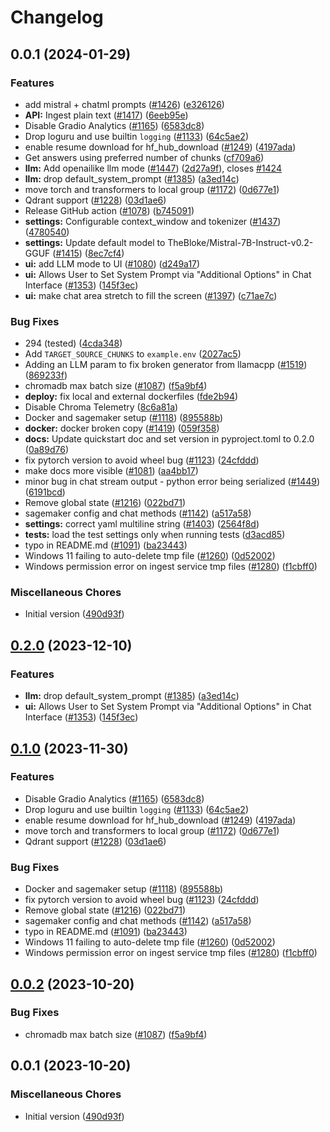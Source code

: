 # Changelog

## 0.0.1 (2024-01-29)


### Features

* add mistral + chatml prompts ([#1426](https://github.com/chillestt/private-GPT-project/issues/1426)) ([e326126](https://github.com/chillestt/private-GPT-project/commit/e326126d0d4cd7e46a79f080c442c86f6dd4d24b))
* **API:** Ingest plain text ([#1417](https://github.com/chillestt/private-GPT-project/issues/1417)) ([6eeb95e](https://github.com/chillestt/private-GPT-project/commit/6eeb95ec7f17a618aaa47f5034ee5bccae02b667))
* Disable Gradio Analytics ([#1165](https://github.com/chillestt/private-GPT-project/issues/1165)) ([6583dc8](https://github.com/chillestt/private-GPT-project/commit/6583dc84c082773443fc3973b1cdf8095fa3fec3))
* Drop loguru and use builtin `logging` ([#1133](https://github.com/chillestt/private-GPT-project/issues/1133)) ([64c5ae2](https://github.com/chillestt/private-GPT-project/commit/64c5ae214a9520151c9c2d52ece535867d799367))
* enable resume download for hf_hub_download ([#1249](https://github.com/chillestt/private-GPT-project/issues/1249)) ([4197ada](https://github.com/chillestt/private-GPT-project/commit/4197ada6267c822f32c1d7ba2be6e7ce145a3404))
* Get answers using preferred number of chunks ([cf709a6](https://github.com/chillestt/private-GPT-project/commit/cf709a6b7a951fc333ef5a089b24179ca660469b))
* **llm:** Add openailike llm mode ([#1447](https://github.com/chillestt/private-GPT-project/issues/1447)) ([2d27a9f](https://github.com/chillestt/private-GPT-project/commit/2d27a9f956d672cb1fe715cf0acdd35c37f378a5)), closes [#1424](https://github.com/chillestt/private-GPT-project/issues/1424)
* **llm:** drop default_system_prompt ([#1385](https://github.com/chillestt/private-GPT-project/issues/1385)) ([a3ed14c](https://github.com/chillestt/private-GPT-project/commit/a3ed14c58f77351dbd5f8f2d7868d1642a44f017))
* move torch and transformers to local group ([#1172](https://github.com/chillestt/private-GPT-project/issues/1172)) ([0d677e1](https://github.com/chillestt/private-GPT-project/commit/0d677e10b970aec222ec04837d0f08f1631b6d4a))
* Qdrant support ([#1228](https://github.com/chillestt/private-GPT-project/issues/1228)) ([03d1ae6](https://github.com/chillestt/private-GPT-project/commit/03d1ae6d70dffdd2411f0d4e92f65080fff5a6e2))
* Release GitHub action ([#1078](https://github.com/chillestt/private-GPT-project/issues/1078)) ([b745091](https://github.com/chillestt/private-GPT-project/commit/b7450911b25b0b70528fd4b620cffb90766e3448))
* **settings:** Configurable context_window and tokenizer ([#1437](https://github.com/chillestt/private-GPT-project/issues/1437)) ([4780540](https://github.com/chillestt/private-GPT-project/commit/47805408703c23f0fd5cab52338142c1886b450b))
* **settings:** Update default model to TheBloke/Mistral-7B-Instruct-v0.2-GGUF ([#1415](https://github.com/chillestt/private-GPT-project/issues/1415)) ([8ec7cf4](https://github.com/chillestt/private-GPT-project/commit/8ec7cf49f40701a4f2156c48eb2fad9fe6220629))
* **ui:** add LLM mode to UI ([#1080](https://github.com/chillestt/private-GPT-project/issues/1080)) ([d249a17](https://github.com/chillestt/private-GPT-project/commit/d249a17c330abd122e4988d35d94bcc2df980700))
* **ui:** Allows User to Set System Prompt via "Additional Options" in Chat Interface ([#1353](https://github.com/chillestt/private-GPT-project/issues/1353)) ([145f3ec](https://github.com/chillestt/private-GPT-project/commit/145f3ec9f41c4def5abf4065a06fb0786e2d992a))
* **ui:** make chat area stretch to fill the screen ([#1397](https://github.com/chillestt/private-GPT-project/issues/1397)) ([c71ae7c](https://github.com/chillestt/private-GPT-project/commit/c71ae7cee92463bbc5ea9c434eab9f99166e1363))


### Bug Fixes

* 294 (tested) ([4cda348](https://github.com/chillestt/private-GPT-project/commit/4cda348cf87f56ff237e376b03732b1b47a99215))
* Add `TARGET_SOURCE_CHUNKS` to `example.env` ([2027ac5](https://github.com/chillestt/private-GPT-project/commit/2027ac563b6606199563632191b65f5105af8ebe))
* Adding an LLM param to fix broken generator from llamacpp ([#1519](https://github.com/chillestt/private-GPT-project/issues/1519)) ([869233f](https://github.com/chillestt/private-GPT-project/commit/869233f0e4f03dc23e5fae43cf7cb55350afdee9))
* chromadb max batch size ([#1087](https://github.com/chillestt/private-GPT-project/issues/1087)) ([f5a9bf4](https://github.com/chillestt/private-GPT-project/commit/f5a9bf4e374b2d4c76438cf8a97cccf222ec8e6f))
* **deploy:** fix local and external dockerfiles ([fde2b94](https://github.com/chillestt/private-GPT-project/commit/fde2b942bc03688701ed563be6d7d597c75e4e4e))
* Disable Chroma Telemetry ([8c6a81a](https://github.com/chillestt/private-GPT-project/commit/8c6a81a07fc9c800d53f62a33f5ae3b5247a22a6))
* Docker and sagemaker setup ([#1118](https://github.com/chillestt/private-GPT-project/issues/1118)) ([895588b](https://github.com/chillestt/private-GPT-project/commit/895588b82a06c2bc71a9e22fb840c7f6442a3b5b))
* **docker:** docker broken copy ([#1419](https://github.com/chillestt/private-GPT-project/issues/1419)) ([059f358](https://github.com/chillestt/private-GPT-project/commit/059f35840adbc3fb93d847d6decf6da32d08670c))
* **docs:** Update quickstart doc and set version in pyproject.toml to 0.2.0 ([0a89d76](https://github.com/chillestt/private-GPT-project/commit/0a89d76cc5ed4371ffe8068858f23dfbb5e8cc37))
* fix pytorch version to avoid wheel bug ([#1123](https://github.com/chillestt/private-GPT-project/issues/1123)) ([24cfddd](https://github.com/chillestt/private-GPT-project/commit/24cfddd60f74aadd2dade4c63f6012a2489938a1))
* make docs more visible ([#1081](https://github.com/chillestt/private-GPT-project/issues/1081)) ([aa4bb17](https://github.com/chillestt/private-GPT-project/commit/aa4bb17a2e6a797b450fa11a45e0b0528b8efecf))
* minor bug in chat stream output - python error being serialized ([#1449](https://github.com/chillestt/private-GPT-project/issues/1449)) ([6191bcd](https://github.com/chillestt/private-GPT-project/commit/6191bcdbd6e92b6f4d5995967dc196c9348c5954))
* Remove global state ([#1216](https://github.com/chillestt/private-GPT-project/issues/1216)) ([022bd71](https://github.com/chillestt/private-GPT-project/commit/022bd718e3dfc197027b1e24fb97e5525b186db4))
* sagemaker config and chat methods ([#1142](https://github.com/chillestt/private-GPT-project/issues/1142)) ([a517a58](https://github.com/chillestt/private-GPT-project/commit/a517a588c4927aa5c5c2a93e4f82a58f0599d251))
* **settings:** correct yaml multiline string ([#1403](https://github.com/chillestt/private-GPT-project/issues/1403)) ([2564f8d](https://github.com/chillestt/private-GPT-project/commit/2564f8d2bb8c4332a6a0ab6d722a2ac15006b85f))
* **tests:** load the test settings only when running tests ([d3acd85](https://github.com/chillestt/private-GPT-project/commit/d3acd85fe34030f8cfd7daf50b30c534087bdf2b))
* typo in README.md ([#1091](https://github.com/chillestt/private-GPT-project/issues/1091)) ([ba23443](https://github.com/chillestt/private-GPT-project/commit/ba23443a70d323cd4f9a242b33fd9dce1bacd2db))
* Windows 11 failing to auto-delete tmp file ([#1260](https://github.com/chillestt/private-GPT-project/issues/1260)) ([0d52002](https://github.com/chillestt/private-GPT-project/commit/0d520026a3d5b08a9b8487be992d3095b21e710c))
* Windows permission error on ingest service tmp files ([#1280](https://github.com/chillestt/private-GPT-project/issues/1280)) ([f1cbff0](https://github.com/chillestt/private-GPT-project/commit/f1cbff0fb7059432d9e71473cbdd039032dab60d))


### Miscellaneous Chores

* Initial version ([490d93f](https://github.com/chillestt/private-GPT-project/commit/490d93fdc1977443c92f6c42e57a1c585aa59430))

## [0.2.0](https://github.com/imartinez/privateGPT/compare/v0.1.0...v0.2.0) (2023-12-10)


### Features

* **llm:** drop default_system_prompt ([#1385](https://github.com/imartinez/privateGPT/issues/1385)) ([a3ed14c](https://github.com/imartinez/privateGPT/commit/a3ed14c58f77351dbd5f8f2d7868d1642a44f017))
* **ui:** Allows User to Set System Prompt via "Additional Options" in Chat Interface ([#1353](https://github.com/imartinez/privateGPT/issues/1353)) ([145f3ec](https://github.com/imartinez/privateGPT/commit/145f3ec9f41c4def5abf4065a06fb0786e2d992a))

## [0.1.0](https://github.com/imartinez/privateGPT/compare/v0.0.2...v0.1.0) (2023-11-30)


### Features

* Disable Gradio Analytics ([#1165](https://github.com/imartinez/privateGPT/issues/1165)) ([6583dc8](https://github.com/imartinez/privateGPT/commit/6583dc84c082773443fc3973b1cdf8095fa3fec3))
* Drop loguru and use builtin `logging` ([#1133](https://github.com/imartinez/privateGPT/issues/1133)) ([64c5ae2](https://github.com/imartinez/privateGPT/commit/64c5ae214a9520151c9c2d52ece535867d799367))
* enable resume download for hf_hub_download ([#1249](https://github.com/imartinez/privateGPT/issues/1249)) ([4197ada](https://github.com/imartinez/privateGPT/commit/4197ada6267c822f32c1d7ba2be6e7ce145a3404))
* move torch and transformers to local group ([#1172](https://github.com/imartinez/privateGPT/issues/1172)) ([0d677e1](https://github.com/imartinez/privateGPT/commit/0d677e10b970aec222ec04837d0f08f1631b6d4a))
* Qdrant support ([#1228](https://github.com/imartinez/privateGPT/issues/1228)) ([03d1ae6](https://github.com/imartinez/privateGPT/commit/03d1ae6d70dffdd2411f0d4e92f65080fff5a6e2))


### Bug Fixes

* Docker and sagemaker setup ([#1118](https://github.com/imartinez/privateGPT/issues/1118)) ([895588b](https://github.com/imartinez/privateGPT/commit/895588b82a06c2bc71a9e22fb840c7f6442a3b5b))
* fix pytorch version to avoid wheel bug ([#1123](https://github.com/imartinez/privateGPT/issues/1123)) ([24cfddd](https://github.com/imartinez/privateGPT/commit/24cfddd60f74aadd2dade4c63f6012a2489938a1))
* Remove global state ([#1216](https://github.com/imartinez/privateGPT/issues/1216)) ([022bd71](https://github.com/imartinez/privateGPT/commit/022bd718e3dfc197027b1e24fb97e5525b186db4))
* sagemaker config and chat methods ([#1142](https://github.com/imartinez/privateGPT/issues/1142)) ([a517a58](https://github.com/imartinez/privateGPT/commit/a517a588c4927aa5c5c2a93e4f82a58f0599d251))
* typo in README.md ([#1091](https://github.com/imartinez/privateGPT/issues/1091)) ([ba23443](https://github.com/imartinez/privateGPT/commit/ba23443a70d323cd4f9a242b33fd9dce1bacd2db))
* Windows 11 failing to auto-delete tmp file ([#1260](https://github.com/imartinez/privateGPT/issues/1260)) ([0d52002](https://github.com/imartinez/privateGPT/commit/0d520026a3d5b08a9b8487be992d3095b21e710c))
* Windows permission error on ingest service tmp files ([#1280](https://github.com/imartinez/privateGPT/issues/1280)) ([f1cbff0](https://github.com/imartinez/privateGPT/commit/f1cbff0fb7059432d9e71473cbdd039032dab60d))

## [0.0.2](https://github.com/imartinez/privateGPT/compare/v0.0.1...v0.0.2) (2023-10-20)


### Bug Fixes

* chromadb max batch size ([#1087](https://github.com/imartinez/privateGPT/issues/1087)) ([f5a9bf4](https://github.com/imartinez/privateGPT/commit/f5a9bf4e374b2d4c76438cf8a97cccf222ec8e6f))

## 0.0.1 (2023-10-20)

### Miscellaneous Chores

* Initial version ([490d93f](https://github.com/imartinez/privateGPT/commit/490d93fdc1977443c92f6c42e57a1c585aa59430))

